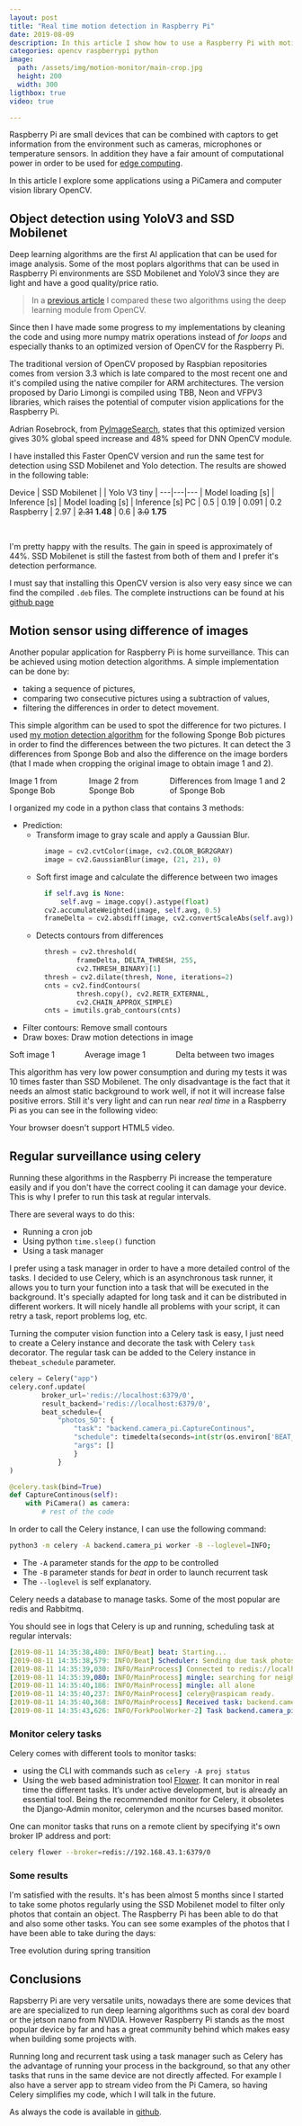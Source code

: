```yaml
---
layout: post
title: "Real time motion detection in Raspberry Pi"
date: 2019-08-09
description: In this article I show how to use a Raspberry Pi with motion detection algorithms and schedule task to detect objects using SSD Mobilenet and Yolo models.
categories: opencv raspberrypi python
image:
  path: /assets/img/motion-monitor/main-crop.jpg
  height: 200
  width: 300
ligthbox: true
video: true

---
```


Raspberry Pi are small devices that can be combined with captors to get information from the environment such as cameras, microphones or temperature sensors. In addition they have a fair amount of computational power in order to be used for [edge computing](https://en.wikipedia.org/wiki/Edge_computing).

In this article I explore some applications using a PiCamera and computer vision library OpenCV.

## Object detection using YoloV3 and SSD Mobilenet

Deep learning algorithms are the first AI application that can be used for image analysis.
Some of the most poplars algorithms that can be used in Raspberry Pi environments are SSD Mobilenet and YoloV3 since they are light and have a good quality/price ratio.

>In a [previous article](https://cristianpb.github.io/blog/ssd-yolo) I compared these two algorithms using the deep learning module from OpenCV.

Since then I have made some progress to my implementations by cleaning the code and using more numpy matrix operations instead of *for loops* and especially thanks to an optimized version of OpenCV for the Raspberry Pi.

The traditional version of OpenCV proposed by Raspbian repositories comes from version 3.3 which is late compared to the most recent one and it's compiled using the native compiler for ARM architectures.
The version proposed by Dario Limongi is compiled using TBB, Neon and VFPV3 libraries, which raises the potential of computer vision applications for the Raspberry Pi.

Adrian Rosebrock, from [PyImageSearch](https://www.pyimagesearch.com/2017/10/09/optimizing-opencv-on-the-raspberry-pi/), states that this optimized version
gives 30% global speed increase and 48% speed for DNN OpenCV module.

I have installed this Faster OpenCV version and run the same test for detection using SSD Mobilenet and Yolo detection. The results are showed in the following table:

Device | SSD Mobilenet  | | Yolo V3 tiny |
---|---|---
| Model loading [s] | Inference [s] | Model loading [s] | Inference [s]
PC | 0.5 | 0.19 | 0.091 | 0.2
Raspberry     | 2.97 | <s>2.31</s> **1.48** | 0.6 | <s>3.0</s> **1.75**

<br>

I'm pretty happy with the results. The gain in speed is approximately of 44%.
SSD Mobilenet is still the fastest from both of them and I prefer it's detection performance.

I must say that installing this OpenCV version is also very easy since we can find the compiled `.deb` files. The complete instructions can be found at his [github page](https://github.com/dlime/Faster_OpenCV_4_Raspberry_Pi)


## Motion sensor using difference of images

Another popular application for Raspberry Pi is home surveillance. This can be achieved using motion detection algorithms. A simple implementation can be done by:

* taking a sequence of pictures,
* comparing two consecutive pictures using a subtraction of values,
* filtering the differences in order to detect movement.

This simple algorithm can be used to spot the difference for two pictures. I used [my motion detection algorithm](https://github.com/cristianpb/object-detection/blob/master/backend/motion.py) for the following Sponge Bob pictures in order to find the differences between the two pictures. It can detect the 3 differences from Sponge Bob and also the difference on the image borders (that I made when cropping the original image to obtain image 1 and 2).

<div class="columns is-mobile is-multiline is-horizontal-center">
<div class="column is-4-desktop is-6-mobile">
<amp-image-lightbox id="lightbox2"
  layout="nodisplay"></amp-image-lightbox>
<amp-img on="tap:lightbox2"
  role="button"
  tabindex="0"
  aria-describedby="SpongeBob1"
  alt="Image 1 from Sponge Bob"
  title="Image 1 from Sponge Bob"
  src="/assets/img/motion-monitor/l.jpg"
  layout="responsive"
  width="319"
  height="479"></amp-img>
<div id="SpongeBob1">
  Image 1 from Sponge Bob
</div>
</div>
<div class="column is-4-desktop is-6-mobile">
<amp-img on="tap:lightbox2"
  role="button"
  tabindex="0"
  aria-describedby="SpongeBob2"
  alt="Image 2 from Sponge Bob"
  title="Image 2 from Sponge Bob"
  src="/assets/img/motion-monitor/r.jpg"
  layout="responsive"
  width="319"
  height="479"></amp-img>
<div id="SpongeBob2">
  Image 2 from Sponge Bob
</div>
</div>
<div class="column is-4-desktop is-6-mobile">
<amp-img on="tap:lightbox2"
  role="button"
  tabindex="0"
  aria-describedby="SpongeBobDifference"
  alt="Difference from Image 1 and 2 of SpongeBob"
  title="Difference from Image 1 and 2 of SpongeBob"
  src="/assets/img/motion-monitor/outputcv.jpg"
  layout="responsive"
  width="319"
  height="479"></amp-img>
<div id="SpongeBobDifference">
  Differences from Image 1 and 2 of Sponge Bob
</div>
</div>
</div>


I organized my code in a python class that contains 3 methods:
* Prediction: 
  * Transform image to gray scale and apply a Gaussian Blur.
    ```python
      image = cv2.cvtColor(image, cv2.COLOR_BGR2GRAY)
      image = cv2.GaussianBlur(image, (21, 21), 0)
    ```
  * Soft first image and calculate the difference between two images 
    ```python
      if self.avg is None:
          self.avg = image.copy().astype(float)
      cv2.accumulateWeighted(image, self.avg, 0.5)
      frameDelta = cv2.absdiff(image, cv2.convertScaleAbs(self.avg))
    ```
  * Detects contours from differences
    ```python
      thresh = cv2.threshold(
              frameDelta, DELTA_THRESH, 255,
              cv2.THRESH_BINARY)[1]
      thresh = cv2.dilate(thresh, None, iterations=2)
      cnts = cv2.findContours(
              thresh.copy(), cv2.RETR_EXTERNAL,
              cv2.CHAIN_APPROX_SIMPLE)
      cnts = imutils.grab_contours(cnts)
    ```
* Filter contours: Remove small contours
* Draw boxes: Draw motion detections in image 


<div class="columns is-mobile is-multiline is-horizontal-center">
<div class="column is-4-desktop is-6-mobile">
<amp-image-lightbox id="lightbox3"
  layout="nodisplay"></amp-image-lightbox>
<amp-img on="tap:lightbox3"
  role="button"
  tabindex="0"
  aria-describedby="Soft1"
  alt="Soft image 1"
  title="Soft image 1"
  src="/assets/img/motion-monitor/soft.jpg"
  layout="responsive"
  width="319"
  height="479"></amp-img>
<div id="Soft1">
  Soft image 1
</div>
</div>
<div class="column is-4-desktop is-6-mobile">
<amp-img on="tap:lightbox3"
  role="button"
  tabindex="0"
  aria-describedby="Average1"
  alt="Average image 1"
  title="Average image 1"
  src="/assets/img/motion-monitor/avg.jpg"
  layout="responsive"
  width="319"
  height="479"></amp-img>
<div id="Average1">
  Average image 1
</div>
</div>
<div class="column is-4-desktop is-6-mobile">
<amp-img on="tap:lightbox3"
  role="button"
  tabindex="0"
  aria-describedby="FrameDelta"
  alt="Frame delta differences"
  title="Frame delta differences"
  src="/assets/img/motion-monitor/framedelta.jpg"
  layout="responsive"
  width="319"
  height="479"></amp-img>
<div id="FrameDelta">
  Delta between two images
</div>
</div>
</div>

This algorithm has very low power consumption and during my tests it was 10 times faster than SSD Mobilenet. The only disadvantage is the fact that it needs an almost static background to work well, if not it will increase false positive errors. 
Still it's very light and can run near *real time* in a Raspberry Pi as you can see in the following video:

<amp-video width="1280"
  height="720"
  src="/assets/img/motion-monitor/main.webm"
  poster="/assets/img/motion-monitor/main.jpg"
  layout="responsive"
  controls
  loop
  autoplay>
  <div fallback>
    <p>Your browser doesn't support HTML5 video.</p>
  </div>
</amp-video>


## Regular surveillance using celery

Running these algorithms in the Raspberry Pi increase the temperature easily and if you don't have the correct cooling it can damage your device. This is why I prefer to run this task at regular intervals.

There are several ways to do this:
* Running a cron job
* Using python `time.sleep()` function
* Using a task manager 

I prefer using a task manager in order to have a more detailed control of the tasks. I decided to use Celery, which is an asynchronous task runner, it allows you to turn your function into a task that will be executed in the background. It's specially adapted for long task and it can be distributed in different workers. It will nicely handle all problems with your script, it can retry a task, report problems log, etc. 

Turning the computer vision function into a Celery task is easy, I just need to create a Celery instance and decorate the task with Celery `task` decorator. The regular task can be added to the Celery instance in the`beat_schedule` parameter.

```python
celery = Celery("app")
celery.conf.update(
        broker_url='redis://localhost:6379/0',
        result_backend='redis://localhost:6379/0',
        beat_schedule={
            "photos_SO": {
                "task": "backend.camera_pi.CaptureContinous",
                "schedule": timedelta(seconds=int(str(os.environ['BEAT_INTERVAL']))),
                "args": []
                }
            }
)

@celery.task(bind=True)
def CaptureContinous(self):
    with PiCamera() as camera:
        # rest of the code
```

In order to call the Celery instance, I can use the following command:

```bash
python3 -m celery -A backend.camera_pi worker -B --loglevel=INFO;
```

* The `-A` parameter stands for the *app* to be controlled
* The `-B` parameter stands for *beat* in order to launch recurrent task
* The `--loglevel` is self explanatory.

Celery needs a database to manage tasks. Some of the most popular are redis and Rabbitmq. 

You should see in logs that Celery is up and running, scheduling task at regular intervals:


```yaml
[2019-08-11 14:35:38,480: INFO/Beat] beat: Starting...
[2019-08-11 14:35:38,579: INFO/Beat] Scheduler: Sending due task photos_SO (backend.camera_pi.CaptureContinous)
[2019-08-11 14:35:39,030: INFO/MainProcess] Connected to redis://localhost:6379/0
[2019-08-11 14:35:39,080: INFO/MainProcess] mingle: searching for neighbors
[2019-08-11 14:35:40,186: INFO/MainProcess] mingle: all alone
[2019-08-11 14:35:40,237: INFO/MainProcess] celery@raspicam ready.
[2019-08-11 14:35:40,368: INFO/MainProcess] Received task: backend.camera_pi.CaptureContinous[555ecac8-122a-4a87-8973-c3609de556aa]  
[2019-08-11 14:35:43,626: INFO/ForkPoolWorker-2] Task backend.camera_pi.CaptureContinous[555ecac8-122a-4a87-8973-c3609de556aa] succeeded in 2.253857854026137s: None
```

###  Monitor celery tasks

Celery comes with different tools to monitor tasks:
* using the CLI with commands such as `celery -A proj status`
* Using the web based administration tool [Flower](https://docs.celeryproject.org/en/latest/userguide/monitoring.html#flower-real-time-celery-web-monitor). It can monitor in real time the different tasks. It’s under active development, but is already an essential tool. Being the recommended monitor for Celery, it obsoletes the Django-Admin monitor, celerymon and the ncurses based monitor.

One can monitor tasks that runs on a remote client by specifying it's own broker IP address and port:

```bash
celery flower --broker=redis://192.168.43.1:6379/0
```

### Some results

I'm satisfied with the results. It's has been almost 5 months since I started to take some photos regularly using the SSD Mobilenet model to filter only photos that contain an object. The Raspberry Pi has been able to do that and also some other tasks. You can see some examples of the photos that I have been able to take during the days:

<amp-image-lightbox id="lightbox5"
  layout="nodisplay"></amp-image-lightbox>
<amp-img on="tap:lightbox5"
  role="button"
  tabindex="0"
  aria-describedby="SpongeBob1"
  alt="Image 1 from Sponge Bob"
  title="Image 1 from Sponge Bob"
  src="/assets/img/motion-monitor/tree_evolution.jpg"
  layout="responsive"
  width="960"
  height="480"></amp-img>
<div id="SpongeBob1">
  Tree evolution during spring transition
</div>

## Conclusions

Rapsberry Pi are very versatile units, nowadays there are some devices that are are specialized to run deep learning algorithms such as coral dev board or the jetson nano from NVIDIA. However Raspberry Pi stands as the most popular device by far and has a great community behind which makes easy when building some projects with.

Running long and recurrent task using a task manager such as Celery has the advantage of running your process in the background, so that any other tasks that runs in the same device are not directly affected. For example I also have a server app to stream video from the Pi Camera, so having Celery simplifies my code, which I will talk in the future.

As always the code is available in [github](https://github.com/cristianpb/object-detection). 
